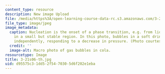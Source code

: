 ```yaml
---
content_type: resource
description: New image Upload
file: /media/https%3A/open-learning-course-data-rc.s3.amazonaws.com/3-21-kinetic-processes-in-materials-spring-2006/d95575c31dd52f5470305d6f202e1eba_3-21s06-th.jpg
file_type: image/jpeg
image_metadata:
  caption: Nucleation is the onset of a phase transition, e.g. from liquid to gas,
    in a small but stable region. In this photo, bubbles in a soft drink each nucleate
    independently, responding to a decrease in pressure. (Photo courtesy of [Wikipedia](http://en.wikipedia.org/wiki/Main_Page).)
  credit: ''
  image-alt: Macro photo of gas bubbles in cola.
resourcetype: Image
title: 3-21s06-th.jpg
uid: d95575c3-1dd5-2f54-7030-5d6f202e1eba
---
```

